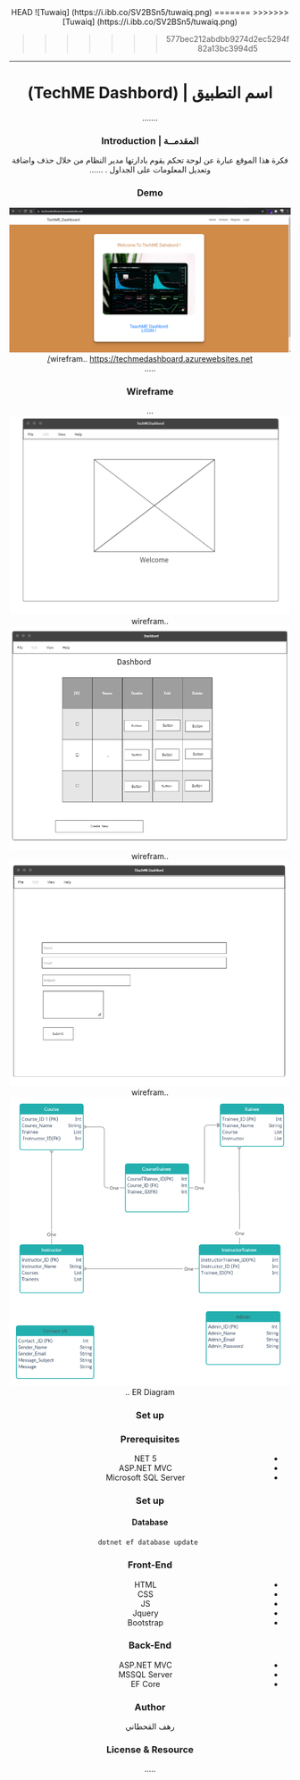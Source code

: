 <div dir="rtl" align="Center" >
<<<<<<< HEAD
![Tuwaiq] (https://i.ibb.co/SV2BSn5/tuwaiq.png)
=======
[Tuwaiq] (https://i.ibb.co/SV2BSn5/tuwaiq.png)
  
>>>>>>> 577bec212abdbb9274d2ec5294f82a13bc3994d5
----
#  <div dir="rtl" align="Center" > اسم التطبيق | (TechME Dashbord)  </div>
  .......
### المقدمــة | Introduction 
  فكرة هذا الموقع عبارة عن لوحة تحكم يقوم بادارتها مدير النظام من خلال حذف واضافة وتعديل المعلومات على  الجداول  .
 ......
### Demo
<Img src="Demo.png"> wirefram..
https://techmedashboard.azurewebsites.net/  
 .....
### Wireframe  
 ...
 <Img src="image Home.png"> wirefram..
 <Img src="Dashbordpng.png"> wirefram..
 <Img src="Contact .png"> wirefram..
  <Img src="Untitled Workspace.jpg"> ER Diagram  .. 
 

### Set up  
### Prerequisites
- NET 5 
- ASP.NET MVC
- Microsoft SQL Server 
### Set up  
 #### Database
 ``` dotnet ef database update```
### Front-End  
 - HTML
 - CSS
 - JS
 - Jquery
 - Bootstrap 
### Back-End 
 - ASP.NET MVC
 - MSSQL Server
 - EF Core
### Author
 
رهف القحطاني 
### License & Resource
 .....
</div>
